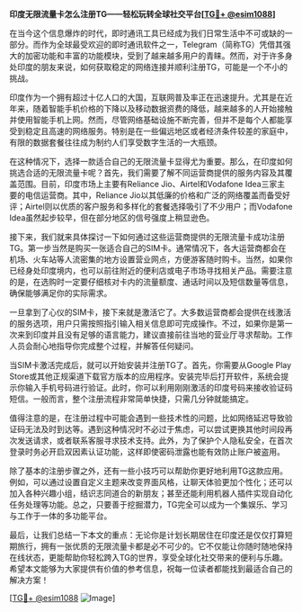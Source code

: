 **印度无限流量卡怎么注册TG——轻松玩转全球社交平台[[TG💪+ @esim1088](https://t.me/s/esim1088)]**

在当今这个信息爆炸的时代，即时通讯工具已经成为我们日常生活中不可或缺的一部分。而作为全球最受欢迎的即时通讯软件之一，Telegram（简称TG）凭借其强大的加密功能和丰富的功能模块，受到了越来越多用户的青睐。然而，对于许多身处印度的朋友来说，如何获取稳定的网络连接并顺利注册TG，可能是一个不小的挑战。

印度作为一个拥有超过十亿人口的大国，互联网普及率正在迅速提升。尤其是在近年来，随着智能手机价格的下降以及移动数据资费的降低，越来越多的人开始接触并使用智能手机上网。然而，尽管网络基础设施不断完善，但并不是每个人都能享受到稳定且高速的网络服务。特别是在一些偏远地区或者经济条件较差的家庭中，有限的数据套餐往往成为制约人们享受数字生活的一大瓶颈。

在这种情况下，选择一款适合自己的无限流量卡显得尤为重要。那么，在印度如何挑选合适的无限流量卡呢？首先，我们需要了解不同运营商提供的服务内容及其覆盖范围。目前，印度市场上主要有Reliance Jio、Airtel和Vodafone Idea三家主要的电信运营商。其中，Reliance Jio以其低廉的价格和广泛的网络覆盖而备受好评；Airtel则以优质的客户服务和多样化的套餐选择吸引了不少用户；而Vodafone Idea虽然起步较早，但在部分地区的信号强度上稍显逊色。

接下来，我们就来具体探讨一下如何通过这些运营商提供的无限流量卡成功注册TG。第一步当然是购买一张适合自己的SIM卡。通常情况下，各大运营商都会在机场、火车站等人流密集的地方设置营业网点，方便游客随时购卡。当然，如果你已经身处印度境内，也可以前往附近的便利店或电子市场寻找相关产品。需要注意的是，在选购时一定要仔细核对卡内的流量额度、通话时间以及短信数量等信息，确保能够满足你的实际需求。

一旦拿到了心仪的SIM卡，接下来就是激活它了。大多数运营商都会提供在线激活的服务选项，用户只需按照指引输入相关信息即可完成操作。不过，如果你是第一次来到印度并且没有足够的语言能力，建议直接前往当地的营业厅寻求帮助。工作人员会耐心地指导你完成整个过程，并解答任何疑问。

当SIM卡激活完成后，就可以开始安装并注册TG了。首先，你需要从Google Play Store或其他正规渠道下载官方版本的应用程序。安装完毕后打开软件，系统会提示你输入手机号码进行验证。此时，你可以利用刚刚激活的印度号码来接收验证码短信。一般而言，整个注册流程非常简单快捷，只需几分钟就能搞定。

值得注意的是，在注册过程中可能会遇到一些技术性的问题，比如网络延迟导致验证码无法及时到达等。遇到这种情况时不必过于焦虑，可以尝试更换其他时间段再次发送请求，或者联系客服寻求技术支持。此外，为了保护个人隐私安全，在首次登录时务必开启双因素认证功能，这样即使密码泄露也能有效防止账户被盗用。

除了基本的注册步骤之外，还有一些小技巧可以帮助你更好地利用TG这款应用。例如，可以通过设置自定义主题来改变界面风格，让聊天体验更加个性化；还可以加入各种兴趣小组，结识志同道合的新朋友；甚至还能利用机器人插件实现自动化任务处理等功能。总之，只要善于挖掘潜力，TG完全可以成为一个集娱乐、学习与工作于一体的多功能平台。

最后，让我们总结一下本文的重点：无论你是计划长期居住在印度还是仅仅打算短期旅行，拥有一张优质的无限流量卡都是必不可少的。它不仅能让你随时随地保持在线状态，更能帮助你轻松跨入TG的世界，享受全球化社交带来的便利与乐趣。希望本文能够为大家提供有价值的参考信息，祝每一位读者都能找到最适合自己的解决方案！

[[TG💪+ @esim1088](https://t.me/s/esim1088) ![Image](https://i.postimg.cc/4NQfJmqS/Snipaste-2025-05-13-00-14-12.png)]